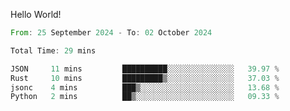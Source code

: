 Hello World!

<!--START_SECTION:waka-->

```rust
From: 25 September 2024 - To: 02 October 2024

Total Time: 29 mins

JSON     11 mins         ██████████░░░░░░░░░░░░░░░   39.97 %
Rust     10 mins         █████████▒░░░░░░░░░░░░░░░   37.03 %
jsonc    4 mins          ███▒░░░░░░░░░░░░░░░░░░░░░   13.68 %
Python   2 mins          ██▒░░░░░░░░░░░░░░░░░░░░░░   09.33 %
```

<!--END_SECTION:waka-->
